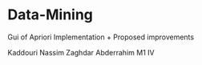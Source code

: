 # Data-Mining
Gui of Apriori Implementation + Proposed improvements

Kaddouri Nassim
Zaghdar Abderrahim
M1 IV
